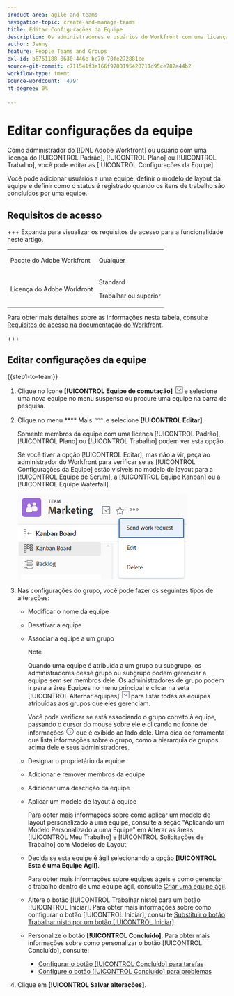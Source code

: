 ```yaml
---
product-area: agile-and-teams
navigation-topic: create-and-manage-teams
title: Editar Configurações da Equipe
description: Os administradores e usuários do Workfront com uma licença de Plano ou Trabalho podem editar as Configurações da equipe.
author: Jenny
feature: People Teams and Groups
exl-id: b6761188-8630-446e-bc70-70fe272881ce
source-git-commit: c711541f3e166f9700195420711d95ce782a44b2
workflow-type: tm+mt
source-wordcount: '479'
ht-degree: 0%

---
```


# Editar configurações da equipe

Como administrador do [!DNL Adobe Workfront] ou usuário com uma licença do [!UICONTROL Padrão], [!UICONTROL Plano] ou [!UICONTROL Trabalho], você pode editar as [!UICONTROL Configurações da Equipe].

Você pode adicionar usuários a uma equipe, definir o modelo de layout da equipe e definir como o status é registrado quando os itens de trabalho são concluídos por uma equipe.

## Requisitos de acesso

+++ Expanda para visualizar os requisitos de acesso para a funcionalidade neste artigo.

<table style="table-layout:auto"> 
 <col> 
 <col> 
 <tbody> 
  <tr data-mc-conditions=""> 
   <td role="rowheader"> <p>Pacote do Adobe Workfront</p> </td> 
   <td>Qualquer</td> 
  </tr> 
  <tr> 
   <td role="rowheader">Licença do Adobe Workfront</td> 
   <td>
   <p>Standard</p>
   <p>Trabalhar ou superior</p></td>
  </tr> 
 </tbody> 
</table>

Para obter mais detalhes sobre as informações nesta tabela, consulte [Requisitos de acesso na documentação do Workfront](/help/quicksilver/administration-and-setup/add-users/access-levels-and-object-permissions/access-level-requirements-in-documentation.md).

+++

## Editar configurações da equipe

{{step1-to-team}}

1. Clique no ícone **[!UICONTROL Equipe de comutação]** ![Ícone Equipe de comutação](assets/switch-team-icon.png) e selecione uma nova equipe no menu suspenso ou procure uma equipe na barra de pesquisa.

1. Clique no menu **** Mais![](assets/more-icon.png) e selecione **[!UICONTROL Editar]**.

   Somente membros da equipe com uma licença [!UICONTROL Padrão], [!UICONTROL Plano] ou [!UICONTROL Trabalho] podem ver esta opção.

   Se você tiver a opção [!UICONTROL Editar], mas não a vir, peça ao administrador do Workfront para verificar se as [!UICONTROL Configurações da Equipe] estão visíveis no modelo de layout para a [!UICONTROL Equipe de Scrum], a [!UICONTROL Equipe Kanban] ou a [!UICONTROL Equipe Waterfall].

   ![](assets/edit-team-settings.png)

1. Nas configurações do grupo, você pode fazer os seguintes tipos de alterações:

   * Modificar o nome da equipe
   * Desativar a equipe
   * Associar a equipe a um grupo

     >[!NOTE]
     >
     >Quando uma equipe é atribuída a um grupo ou subgrupo, os administradores desse grupo ou subgrupo podem gerenciar a equipe sem ser membros dele. Os administradores de grupo podem ir para a área Equipes no menu principal e clicar na seta [!UICONTROL Alternar equipes] ![Ícone Alternar equipe](assets/switch-team-icon.png) para listar todas as equipes atribuídas aos grupos que eles gerenciam.

     Você pode verificar se está associando o grupo correto à equipe, passando o cursor do mouse sobre ele e clicando no ícone de informações ![](assets/info-icon.png) que é exibido ao lado dele. Uma dica de ferramenta que lista informações sobre o grupo, como a hierarquia de grupos acima dele e seus administradores.

   * Designar o proprietário da equipe
   * Adicionar e remover membros da equipe
   * Adicionar uma descrição da equipe
   * Aplicar um modelo de layout à equipe

     Para obter mais informações sobre como aplicar um modelo de layout personalizado a uma equipe, consulte a seção &quot;Aplicando um Modelo Personalizado a uma Equipe&quot; em Alterar as áreas [!UICONTROL Meu Trabalho] e [!UICONTROL Solicitações de Trabalho] com Modelos de Layout.

   * Decida se esta equipe é ágil selecionando a opção **[!UICONTROL Esta é uma Equipe Ágil]**.

     Para obter mais informações sobre equipes ágeis e como gerenciar o trabalho dentro de uma equipe ágil, consulte [Criar uma equipe ágil](../../agile/get-started-with-agile-in-workfront/create-an-agile-team.md).

   * Altere o botão [!UICONTROL Trabalhar nisto] para um botão [!UICONTROL Iniciar]. Para obter mais informações sobre como configurar o botão [!UICONTROL Iniciar], consulte [Substituir o botão Trabalhar nisto por um botão [!UICONTROL Iniciar]](../../people-teams-and-groups/create-and-manage-teams/work-on-it-button-to-start-button.md).
   * Personalize o botão **[!UICONTROL Concluído]**. Para obter mais informações sobre como personalizar o botão [!UICONTROL Concluído], consulte:

      * [Configurar o botão [!UICONTROL Concluído] para tarefas](../../people-teams-and-groups/create-and-manage-teams/configure-the-done-button-for-tasks.md)
      * [Configure o botão [!UICONTROL Concluído] para problemas](../../people-teams-and-groups/create-and-manage-teams/configure-the-done-button-for-issues.md)

1. Clique em **[!UICONTROL Salvar alterações]**.
